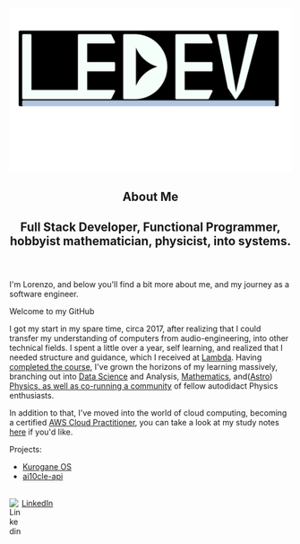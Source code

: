 
<html>
<head>
<link rel="stylesheet" href="https://unpkg.com/tachyons/css/tachyons.min.css">
</head>
<img src="ledevlogo.png"/>
<article class="cf">
  <header class="fn fl-ns w-50-ns pr4-ns">
    <h1 class="f2 lh-title fw9 mb3 mt0 pt3 bt bw2">
      About Me
    </h1>
    <h2 class="f2 mid-gray lh-title">
      Full Stack Developer, Functional Programmer, hobbyist mathematician, physicist, into systems.
    </h2>
  </header>
  <div class="fn fl-ns w-50-ns">
    <p class="f3 lh-copy measure mt0-ns">
      I'm Lorenzo, and below you'll find a bit more about me, and my journey as a software engineer.
    </p>
    <p class="f3 ttu tracked gray">Welcome to my GitHub</p>
    <p class="f4 lh-copy measure">
      I got my start in my spare time, circa 2017, after realizing that I could transfer my understanding of computers from audio-engineering, into other technical fields. I spent a little over a year, self learning, and realized that I needed structure and guidance, which I received at <a href="https://lambdaschool.com/courses/full-stack-web-development">Lambda</a>. Having <a href="https://www.youracclaim.com/badges/179968c7-0dd9-473c-bdbd-34919b83d33b/public_url">completed the course</a>, I've grown the horizons of my learning massively, branching out into <a href="https://lambdaschool.com/courses/data-science">Data Science</a> and <a>Analysis</a>, <a href="https://www.synthsforcompilers.dev/mathematics/2020/may/math-post-0/">Mathematics</a>, and(<a href="https://nextjournal.com/0xledev/computing-galactic-orbits-with-astropy-a-data-driven-ride-through-the-cosmos">Astro</a>) <a href="https://www.synthsforcompilers.dev/physics/2020/july/hidden-rules-physics/">Physics, <a href="https://twitter.com/TheOlympiAcad">as well as co-running a community</a> of fellow autodidact Physics enthusiasts.</a>
      <p class="f4">In addition to that, I've moved into the world of cloud computing, becoming a certified <a href="https://www.youracclaim.com/badges/4582280c-e647-4665-b2f3-d34d9a83833b/public_url">AWS Cloud Practitioner</a>, you can take a look at my study notes <a href="https://0xledev.roaman.pub/pages/__Cloud-Practitioner__.html">here</a> if you'd like.</p>
<div>
  <span class="f2">Projects:</span>
  <ul>
    <li><a href="https://github.com/LorenzoEvans/kurogane_os">Kurogane OS</a></li>
    <li><a href="https://github.com/LorenzoEvans/ai10cle-api">ai10cle-api</a></li>
  </ul>
</div>
<br/>
<div style="display:flex;flex-direction:column;padding-bottom:10px;">
<a href="https://www.linkedin.com/in/lorev" style="padding-bottom:10px;">
 LinkedIn<img align="left" alt="Linkedin" width="22px" src="https://cdn.jsdelivr.net/npm/simple-icons@v3/icons/linkedin.svg" />
</a>
</html>
</div>
  </div>
</article>

<!--
**LorenzoEvans/LorenzoEvans** is a ✨ _special_ ✨ repository because its `README.md` (this file) appears on your GitHub profile.
-->


